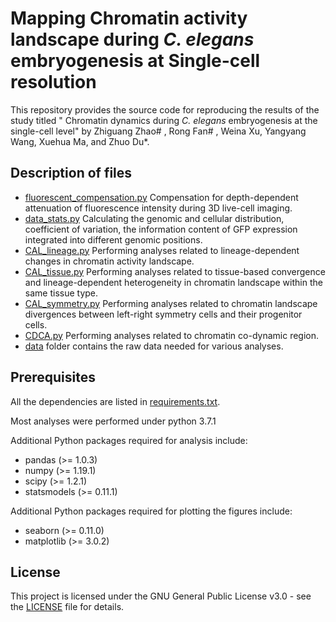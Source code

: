 # Mapping Chromatin activity landscape during *C. elegans* embryogenesis at Single-cell resolution

This repository provides the source code for reproducing the results of the study titled " Chromatin dynamics during *C. elegans* embryogenesis at the single-cell level" by Zhiguang Zhao# , Rong Fan# , Weina Xu, Yangyang Wang, Xuehua Ma, and Zhuo Du*.

## Description of files
- [fluorescent_compensation.py](https://github.com/genetics-dulab/scCAL/blob/main/fluorescent_compensation.py)  Compensation for depth-dependent attenuation of fluorescence intensity during 3D live-cell imaging.
- [data_stats.py](https://github.com/genetics-dulab/scCAL/blob/main/data_stats.py) Calculating the genomic and cellular distribution, coefficient of variation, the information content of GFP expression integrated into different genomic positions.
- [CAL_lineage.py](https://github.com/genetics-dulab/scCAL/blob/main/CAL_lineage.py) Performing analyses related to lineage-dependent changes in chromatin activity landscape.
- [CAL_tissue.py](https://github.com/genetics-dulab/scCAL/blob/main/CAL_tissue.py) Performing analyses related to tissue-based convergence and lineage-dependent heterogeneity in chromatin landscape within the same tissue type.
- [CAL_symmetry.py](https://github.com/genetics-dulab/scCAL/blob/main/CAL_symmetry.py) Performing analyses related to chromatin landscape divergences between left-right symmetry cells and their progenitor cells. 
- [CDCA.py](https://github.com/genetics-dulab/scCAL/blob/main/CDCA.py) Performing analyses related to chromatin co-dynamic region.
- [data](https://github.com/genetics-dulab/scCAL/blob/main/data) folder contains the raw data needed for various analyses.

## Prerequisites
All the dependencies are listed in [requirements.txt](https://github.com/genetics-dulab/scCAL/blob/main/requirements.txt). 

Most analyses were performed under python 3.7.1

Additional Python packages required for analysis include:

- pandas (>= 1.0.3)
- numpy (>= 1.19.1)
- scipy (>= 1.2.1)
- statsmodels (>= 0.11.1)

Additional Python packages required for plotting the figures include:

- seaborn (>= 0.11.0)
- matplotlib (>= 3.0.2)

## License

This project is licensed under the GNU General Public License v3.0 - see the [LICENSE](https://github.com/genetics-dulab/scCAL/blob/main/LICENSE) file for details.

